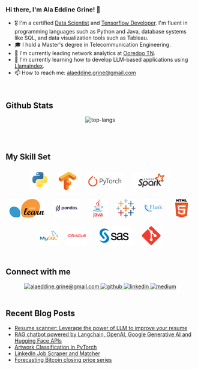 ### Hi there, I'm Ala Eddine Grine! 👋

- 🎖️ I'm a certified [Data Scientist](https://graduation.udacity.com/confirm/e/0d20c814-dba3-11ed-9653-db707720509e) and [Tensorflow Developer](https://www.credential.net/ddf9b724-6d86-457f-b167-7cbbd43bce29). I'm fluent in programming languages such as Python and Java, database systems like SQL, and data visualization tools such as Tableau. 
- 🎓 I hold a Master's degree in Telecommunication Engineering. 
- 🔭 I'm currently leading network analytics at [Ooredoo TN](https://www.ooredoo.tn/Business/en/accueil).
- 🎯 I'm currently learning how to develop LLM-based applications using [Llamaindex](llamaindex).
- 📫 How to reach me: alaeddine.grine@gmail.com

<br/>

## Github Stats

<div align="center">

![top-langs](https://github-readme-stats.vercel.app/api/top-langs?username=AlaGrine&show_icons=true&theme=radical)

<!-- ![github stats](https://github-readme-stats.vercel.app/api?username=AlaGrine&show_icons=true&theme=radical) -->
</div>
<br/>
<br/>

## My Skill Set

<div align="center">  
<img style="margin: 10px" src="https://github.com/AlaGrine/AlaGrine/blob/main/SVGs//python.svg" alt="Python" height="50" />   
<img style="margin: 10px" src="https://github.com/AlaGrine/AlaGrine/blob/main/SVGs//tensorflow.svg" alt="Tensorflow" height="50" />  
<img style="margin: 10px" src="https://github.com/AlaGrine/AlaGrine/blob/main/SVGs//pytorch-ar21.svg" alt="PyTorch" height="50" /> 
<img style="margin: 10px" src="https://github.com/AlaGrine/AlaGrine/blob/main/SVGs//apache_spark.svg" alt="apache_spark" height="50" /> 
<img style="margin: 10px" src="https://github.com/AlaGrine/AlaGrine/blob/main/SVGs//sklearn.svg" alt="Sklearn" height="50" /> 
<img style="margin: 10px" src="https://github.com/AlaGrine/AlaGrine/blob/main/SVGs//Pandas.svg" alt="Pandas" height="50" /> 
<img style="margin: 10px" src="https://github.com/AlaGrine/AlaGrine/blob/main/SVGs//java.svg" alt="Java" height="50" />   
<img style="margin: 10px" src="https://github.com/AlaGrine/AlaGrine/blob/main/SVGs//Tableau.svg" alt="Tableau" height="50" />
<img style="margin: 10px" src="https://github.com/AlaGrine/AlaGrine/blob/main/SVGs//flask.svg" alt="Flask" height="50" />    
<img style="margin: 10px" src="https://github.com/AlaGrine/AlaGrine/blob/main/SVGs//html5.svg" alt="HTML5" height="50" />  
<img style="margin: 10px" src="https://github.com/AlaGrine/AlaGrine/blob/main/SVGs//mysql.svg" alt="Mysql" height="50" />  
<img style="margin: 10px" src="https://github.com/AlaGrine/AlaGrine/blob/main/SVGs//oracle.svg" alt="Oracle" height="50" /> 
<img style="margin: 10px" src="https://github.com/AlaGrine/AlaGrine/blob/main/SVGs//sas.svg" alt="SAS" height="50" />
<img style="margin: 10px" src="https://github.com/AlaGrine/AlaGrine/blob/main/SVGs//git.svg" alt="Git" height="50" />  
</div>

<br/>

## Connect with me

<div align="center">
<a href="mailto:alaeddine.grine@gmail.com" target="_blank">
    <img src=https://img.shields.io/badge/Gmail-D14836?style=for-the-badge&logo=gmail&logoColor=white
              alt="alaeddine.grine@gmail.com" style="margin-bottom: 5px;" />
</a>
<a href="https://github.com/AlaGrine" target="_blank">
<img src=https://img.shields.io/badge/github-%2324292e.svg?&style=for-the-badge&logo=github&logoColor=white alt=github style="margin-bottom: 5px;" />
</a>
<a href="https://linkedin.com/in/ala-eddine-grine" target="_blank">
<img src=https://img.shields.io/badge/linkedin-%231E77B5.svg?&style=for-the-badge&logo=linkedin&logoColor=white alt=linkedin style="margin-bottom: 5px;" />
</a>
<a href="https://medium.com/@alaeddine.grine" target="_blank">
<img src=https://img.shields.io/badge/medium-%23292929.svg?&style=for-the-badge&logo=medium&logoColor=white alt=medium style="margin-bottom: 5px;" />
</a>  
</div>

<br/>

## Recent Blog Posts

<!-- REFERENCE: https://github.com/gautamkrishnar/blog-post-workflow -->

<!-- BLOG-POST-LIST:START -->
- [Resume scanner: Leverage the power of LLM to improve your resume](https://medium.com/@alaeddine.grine/resume-scanner-leverage-the-power-of-llm-to-improve-your-resume-401a0cb49cd7?source=rss-f04d116a73e4------2)
- [RAG chatbot powered by Langchain, OpenAI, Google Generative AI and Hugging Face APIs](https://medium.com/@alaeddine.grine/rag-chatbot-powered-by-langchain-openai-google-generative-ai-and-hugging-face-apis-6a9b9d7d59db?source=rss-f04d116a73e4------2)
- [Artwork Classification in PyTorch](https://medium.com/@alaeddine.grine/artwork-classification-in-pytorch-b4f3395b877e?source=rss-f04d116a73e4------2)
- [LinkedIn Job Scraper and Matcher](https://medium.com/@alaeddine.grine/linkedin-job-scraper-and-matcher-85d0308ef9aa?source=rss-f04d116a73e4------2)
- [Forecasting Bitcoin closing price series](https://medium.com/@alaeddine.grine/forecasting-bitcoin-closing-price-series-f280bd6766c1?source=rss-f04d116a73e4------2)
<!-- BLOG-POST-LIST:END -->
